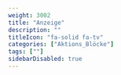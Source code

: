 ```yaml
---
weight: 3002
title: "Anzeige"
description: ""
titleIcon: "fa-solid fa-tv"
categories: ["Aktions_Blöcke"]
tags: [""]
sidebarDisabled: true
---
```

